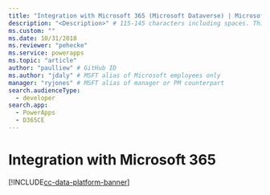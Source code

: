 ```yaml
---
title: "Integration with Microsoft 365 (Microsoft Dataverse) | Microsoft Docs" # Intent and product brand in a unique string of 43-59 chars including spaces
description: "<Description>" # 115-145 characters including spaces. This abstract displays in the search result.
ms.custom: ""
ms.date: 10/31/2018
ms.reviewer: "pehecke"
ms.service: powerapps
ms.topic: "article"
author: "paulliew" # GitHub ID
ms.author: "jdaly" # MSFT alias of Microsoft employees only
manager: "ryjones" # MSFT alias of manager or PM counterpart
search.audienceType: 
  - developer
search.app: 
  - PowerApps
  - D365CE
---
```

# Integration with Microsoft 365

[!INCLUDE[cc-data-platform-banner](../../includes/cc-data-platform-banner.md)]

<!-- https://docs.microsoft.com/dynamics365/customer-engagement/developer/online-integration-office-365 
Do we even need this topic?

It exists to contrast using Microsoft Account via Microsoft Online Service which (According to Paul Liew : 'We can remove all references of Microsoft account as we completed the migration of all LiveID to AAD a few years ago.')

-->
